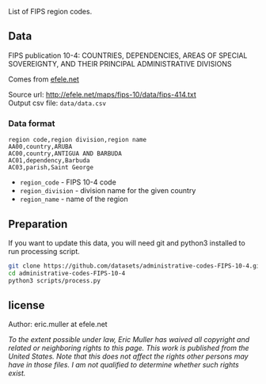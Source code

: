 List of FIPS region codes.

## Data

FIPS publication 10-4: COUNTRIES, DEPENDENCIES, AREAS OF SPECIAL SOVEREIGNTY, AND THEIR PRINCIPAL ADMINISTRATIVE DIVISIONS

Comes from [efele.net](http://efele.net/maps/fips-10/data/)  
 
Source url: http://efele.net/maps/fips-10/data/fips-414.txt  
Output csv file: `data/data.csv`

### Data format

```
region code,region division,region name
AA00,country,ARUBA
AC00,country,ANTIGUA AND BARBUDA
AC01,dependency,Barbuda
AC03,parish,Saint George
```

* `region_code` - FIPS 10-4 code
* `region_division` - division name for the given country
* `region_name` - name of the region
 
## Preparation
 
If you want to update this data, you will need git and python3 installed to run processing script.

``` bash
git clone https://github.com/datasets/administrative-codes-FIPS-10-4.git
cd administrative-codes-FIPS-10-4
python3 scripts/process.py
```

## license

Author:
eric.muller at efele.net

*To the extent possible under law, Eric Muller has waived all copyright and related or neighboring rights to this page. This work is published from the United States.
Note that this does not affect the rights other persons may have in those files. I am not qualified to determine whether such rights exist.*